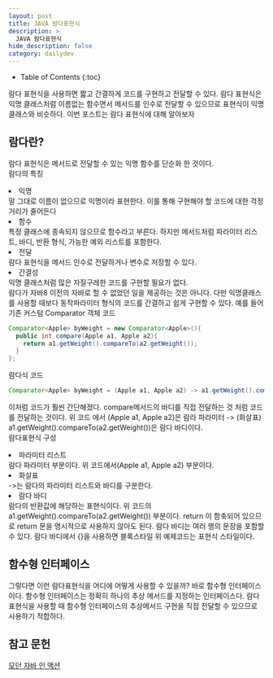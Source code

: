 ```yaml
---
layout: post
title: JAVA 람다표현식
description: >
  JAVA 람다표현식
hide_description: false
category: dailydev
---
```


- Table of Contents
{:toc}

람다 표현식을 사용하면 짧고 간결하게 코드를 구현하고 전달할 수 있다. 람다 표현식은 익명 클래스처럼 이름없는 함수면서 메서드를 인수로 전달할 수 있으므로
표현식이 익명 클래스와 비슷하다. 이번 포스트는 람다 표현식에 대해 알아보자

## 람다란?

람다 표현식은 메서드로 전달할 수 있는 익명 함수를 단순화 한 것이다.
<br>
람다의 특징<br>

<li>익명</li>
말 그대로 이름이 없으므로 익명이라 표현한다. 이를 통해 구현해야 할 코드에 대한 걱정거리가 줄어든다
<li>함수</li>
특정 클래스에 종속되지 않으므로 함수라고 부른다. 하지만 메서드처럼 파라미터 리스트, 바디, 반환 형식, 가능한 예외 리스트를 포함한다.
<li>전달</li>
람다 표현식을 메서드 인수로 전달하거나 변수로 저장할 수 있다.
<li>간결성</li>
익명 클래스처럼 많은 자질구레한 코드를 구현할 필요가 없다.
<br>
람다가 자바8 이전의 자바로 할 수 없었던 일을 제공하는 것은 아니다. 다만 익명클래스를 사용할 때보다 동작파라미터 형식의 코드를 간결하고 쉽게 구현할 수 있다.
예를 들어<br>
기존 커스텀 Comparator 객체 코드

```java
Comparator<Apple> byWeight = new Comparator<Apple>(){
  public int compare(Apple a1, Apple a2){
    return a1.getWeight().compareTo(a2.getWeight());
  }
};
```

람다식 코드

```java
Comparator<Apple> byWeight = (Apple a1, Apple a2) -> a1.getWeight().compareTo(a2.getWeight());
```

이처럼 코드가 훨씬 간단해졌다. compare메서드의 바디를 직접 전달하는 것 처럼 코드를 전달하는 것이다.
위 코드 에서 (Apple a1, Apple a2)은 람라 파라미터 -> (화살표) a1.getWeight().compareTo(a2.getWeight())은 람다 바디이다.<br>
람다표현식 구성
<li>파라미터 리스트</li>
람다 파라미터 부분이다. 위 코드에서(Apple a1, Apple a2) 부분이다.
<li>화살표</li>
->는 람다의 파라미터 리스트와 바디를 구분한다.
<li>람다 바디</li>
람다의 반환값에 해당하는 표현식이다. 위 코드의 a1.getWeight().compareTo(a2.getWeight()) 부분이다.
return 이 함축되어 있으므로 return 문을 명시적으로 사용하지 않아도 된다. 람다 바디는 여러 행의 문장을 포함할 수 있다. 람다 바디에서 {}을 사용하면 블록스타일 위 예제코드는 표현식 스타일이다.

## 함수형 인터페이스
그렇다면 이런 람다표현식을 어디에 어떻게 사용할 수 있을까? 바로 함수형 인터페이스이다.
함수형 인터페이스는 정확히 하나의 추상 메서드를 지정하는 인터페이스다.
람다 표현식을 사용할 때 함수형 인터페이스의 추상메서드 구현을 직접 전달할 수 있으므로 사용하기 적합하다.

## 참고 문헌

[모던 자바 인 액션](https://www.aladin.co.kr/shop/wproduct.aspx?ItemId=200069290)
